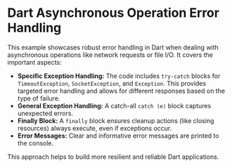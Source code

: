 # Dart Asynchronous Operation Error Handling

This example showcases robust error handling in Dart when dealing with asynchronous operations like network requests or file I/O.  It covers the important aspects:

- **Specific Exception Handling:**  The code includes `try-catch` blocks for `TimeoutException`, `SocketException`, and `Exception`.  This provides targeted error handling and allows for different responses based on the type of failure.
- **General Exception Handling:** A catch-all `catch (e)` block captures unexpected errors.
- **Finally Block:** A `finally` block ensures cleanup actions (like closing resources) always execute, even if exceptions occur.
- **Error Messages:**  Clear and informative error messages are printed to the console.

This approach helps to build more resilient and reliable Dart applications.